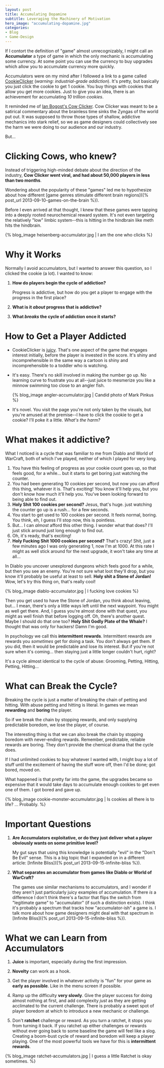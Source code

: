 ```yaml
---
layout: post
title: Accumulating Dopamine
subtitle: Leveraging the Machinery of Motivation
hero_image: "accumulating-dopamine.jpg"
categories:
- Blog
- Game-Design
---
```


If I contort the definition of "game" almost unrecognizably, I might call an **Accumulator** a type of game in which the
only mechanic is accumulating some currency. At some point you can use the currency to buy upgrades which allow you to
accumulate currency more quickly.

Accumulators were on my mind after I followed a link to a game called
[CookieClicker](http://orteil.dashnet.org/cookieclicker/) (*warning: industrial-grade addiction*). It's pretty, but
basically you just click the cookie to get 1 cookie. You buy things with cookies that allow you get more cookies. Just
to give you an idea, there is an achievement for accumulating *10 trillion cookies*.

It reminded me of [Ian Bogost's Cow Clicker](http://en.wikipedia.org/wiki/Cow_Clicker). Cow Clicker was meant to be a
satirical commentary about the brainless time sinks the Zyngas of the world put out. It was supposed to throw those types
of shallow, addictive mechanics into stark relief, so we as game designers could collectively see the harm we were doing
to our audience and our industry.

But...

# Clicking Cows, who knew?

Instead of triggering high-minded debate about the direction of the industry, **Cow Clicker went viral, and had about
50,000 players in less than two months**.

Wondering about the popularity of these "games" led me to hypothesize about how different [game genres stimulate
different brain regions]({% post_url 2013-09-10-games-on-the-brain %}).

Before I even arrived at that thought, I knew that these games were tapping into a deeply rooted neurochemical reward
system. It's not even targeting the relatively "low" limbic system--this is hitting in the hindbrain like meth hits the
hindbrain.

 {% blog_image heisenberg-accumulator.jpg | I am the one who clicks %}

# Why it Works

Normally I avoid accumulators, but I wanted to answer this question, so I clicked the cookie (a lot). I wanted to know:

1.  **How do players begin the cycle of addiction?**

    Progress is addictive, but how do you get a player to engage with the progress in the first place?

2.  **What is it *about* progress that is addictive?**

3.  **What *breaks* the cycle of addiction once it starts?**

# How to Get a Player Addicted

*   CookieClicker is [juicy](http://www.youtube.com/watch?v=Fy0aCDmgnxg). That's one aspect of the game that
    engages interest initially, before the player is invested in the score. It's shiny and incomprehensible in the same
    way a cartoon is shiny and incomprehensible to a toddler who is watching.

*   It's easy. There's no skill involved in making the number go up. No learning curve to frustrate you at all--just
    juice to mesmerize you like a minnow swimming too close to an angler fish.

    {% blog_image angler-accumulator.jpg | Candid photo of Mark Pinkus %}

*   It's novel. You visit the page you're not only taken by the visuals, but you're amused at the premise--I have to
    click the cookie to get a cookie? I'll poke it a little. *What's the harm?*

# What makes it addictive?

What I noticed is a cycle that was familiar to me from Diablo and World of WarCraft, both of which I've played, neither
of which I played for very long.

1.  You have this feeling of progress as your cookie count goes up, so that feels good, for a while... but it starts to
    get boring just watching the counter.
2.  You had been generating 10 cookies per second, but now you can afford this thing, whatever it is. That's exciting!
    You know it'll help you, but you don't know how much it'll help you. You've been looking forward to being able to
    find out.
3.  **Holy Shit 100 cookies per second?** Jesus, that's huge. just watching the counter go up is a rush... for a few
    seconds.
4.  You start to get used to 100 cookies per second. It feels normal, boring. You think, eh, I guess I'll stop now, this
    is pointless.
5.  But... I can *almost* afford this other thing. I wonder what that does? I'll just stick around just long enough to
    find out.
6.  Oh, it's ready, that's exciting!
7.  **Holy Fucking Shit 1000 cookies per second?** That's crazy! Shit, just a few minutes ago I was only generating 1,
    now I'm at 1000. At this rate I might as well stick around for the next upgrade, it won't take any time at all...

In Diablo you uncover unexplored dungeons which feels good for a while, but then you see an enemy. You're not sure what
loot they'll drop, but you know it'll probably be useful at least to sell. **Holy shit a Stone of Jordan!** Wow, let's
try this thing on, that's really cool!

{% blog_image diablo-accumulator.jpg | I fucking love cookies %}

Then you get used to have the Stone of Jordan, you think about leaving, but... I mean, there's only a little ways left
until the next waypoint. You might as well get there. And, I guess you're almost done with that quest, you might as well
finish that before logging off. Oh, there's another quest. Maybe I should do that one too?
**Holy Shit Godly Plate of the Whale?** I thought that was only for hackers! Damn I'm good.

In psychology we call this **intermittent rewards**. Intermittent rewards are rewards you *sometimes* get for doing a
task. You don't always get them. If you did, then it would be predictable and lose its interest. But if you're not sure
when it's coming... then staying just a little longer couldn't hurt, right?

It's a cycle almost identical to the cycle of abuse: Grooming, Petting, Hitting, Petting, Hitting...

# What can Break the Cycle?

Breaking the cycle is just a matter of breaking the chain of petting and hitting. With abuse petting and hitting is
literal. In games we mean **rewarding** and **boring** the player.

So if we break the chain by stopping rewards, and only supplying predictable boredom, we lose the player, of course.

The interesting thing is that we can also break the chain by stopping boredom with never-ending rewards. Remember,
predictable, reliable rewards are boring. They don't provide the chemical drama that the cycle does.

If I had unlimited cookies to buy whatever I wanted with, I might buy a lot of stuff until the excitement of having the
stuff wore off, then I'd be done; got bored, moved on.

What happened is that pretty far into the game, the upgrades became so expensive that it would take days to
accumulate enough cookies to get even one of them. I got bored and gave up.

{% blog_image cookie-monster-accumulator.jpg | Is cookies all there is to life? ... Probably. %}

# Important Questions

1.  **Are Accumulators exploitative, or do they just deliver what a player obviously wants on some primitive level?**

    My gut says that using this knowledge is potentially "evil" in the "Don't Be Evil" sense. This is a big topic that I
    expanded on in a different article: [Infinite Bliss]({% post_url 2013-09-15-infinite-bliss %}).

2.  **What separates an accumulator from games like Diablo or World of WarCraft?**

    The games use similar mechanisms to accumulators, and I wonder if they aren't just particularly juicy examples of
    accumulation. If there *is* a difference I don't think there's a factor that flips the switch from "legitimate game" to
    "accumulator" (if such a distinction exists). I think it's probably a spectrum that tracks how "accumulator-ish" a game
    is. I talk more about how game designers might deal with that spectrum in
    [Infinite Bliss]({% post_url 2013-09-15-infinite-bliss %}).

# What we can Learn from Accumulators

1.  **Juice** is important, especially during the first impression.

2.  **Novelty** can work as a hook.

3.  Get the player involved in whatever activity is "fun" for your game as **early as possible**. Like in the menu
    screen if possible.

4.  Ramp up the difficulty **very slowly**. Give the player success for doing almost nothing at first, and add
    complexity *just* as they are getting acclimated to the current challenge. There is probably a sweet spot of player
    boredom at which to introduce a new mechanic or challenge.

5.  Don't **ratchet** challenge or reward. As you turn a ratchet, it stops you from turning it back. If you ratchet up
    either challenges or rewards without ever going back to some baseline the game will feel like a slog. Creating a
    boom-bust cycle of reward and boredom will keep a player playing. One of the most powerful tools we have for this is
    **intermittent rewards**.

{% blog_image ratchet-accumulators.jpg | I guess a little Ratchet is okay sometimes. %}